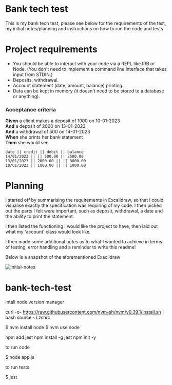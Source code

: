 # Bank tech test

This is my bank tech test, please see below for the requirements of the test, my initial notes/planning and instructions on how to run the code and tests


# Project requirements


* You should be able to interact with your code via a REPL like IRB or Node.  (You don't need to implement a command line interface that takes input from STDIN.)
* Deposits, withdrawal.
* Account statement (date, amount, balance) printing.
* Data can be kept in memory (it doesn't need to be stored to a database or anything).

### Acceptance criteria

**Given** a client makes a deposit of 1000 on 10-01-2023  
**And** a deposit of 2000 on 13-01-2023  
**And** a withdrawal of 500 on 14-01-2023  
**When** she prints her bank statement  
**Then** she would see

```
date || credit || debit || balance
14/01/2023 || || 500.00 || 2500.00
13/01/2023 || 2000.00 || || 3000.00
10/01/2023 || 1000.00 || || 1000.00
```


# Planning

I started off by summarising the requirements in Excalidraw, so that I could visualise exactly the specification was requiring of my code. I then picked out the parts I felt were important, such as deposit, withdrawal, a date and the ability to print the statement.

I then listed the functioning I would like the project to have, then laid out what my 'account' class would look like.

I then made some additional notes as to what I wanted to achieve in terms of testing, error handling and a reminder to write this readme!

Below is a snapshot of the aforementioned Exaclidraw

![initial-notes](https://user-images.githubusercontent.com/114086173/220374383-dac98d29-1ba5-4e14-ad06-c646c9fdd1de.png)


# bank-tech-test













intall node version manager

curl -o- https://raw.githubusercontent.com/nvm-sh/nvm/v0.39.1/install.sh | bash
source ~/.zshrc


$ nvm install node
$ nvm use node


npm add jest
npm install -g jest
npm init -y



to run code

$ node app.js

to run tests

$ jest
